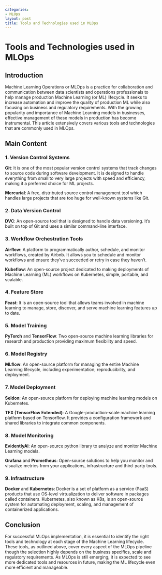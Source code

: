 ```yaml
---
categories:
- MLOps
layout: post
title: Tools and Technologies used in MLOps
---
```


# Tools and Technologies used in MLOps

## Introduction

Machine Learning Operations or MLOps is a practice for collaboration and communication between data scientists and operations professionals to help manage production Machine Learning (or ML) lifecycle. It seeks to increase automation and improve the quality of production ML while also focusing on business and regulatory requirements. With the growing popularity and importance of Machine Learning models in businesses, effective management of these models in production has become instrumental. This article extensively covers various tools and technologies that are commonly used in MLOps.

## Main Content

### 1. Version Control Systems

**Git**: It is one of the most popular version control systems that track changes to source code during software development. It is designed to handle everything from small to very large projects with speed and efficiency, making it a preferred choice for ML projects.

**Mercurial**: A free, distributed source control management tool which handles large projects that are too huge for well-known systems like Git.

### 2. Data Version Control 

**DVC**: An open-source tool that is designed to handle data versioning. It’s built on top of Git and uses a similar command-line interface.

### 3. Workflow Orchestration Tools

**Airflow**: A platform to programmatically author, schedule, and monitor workflows, created by Airbnb. It allows you to schedule and monitor workflows and ensure they’ve succeeded or retry in case they haven’t.

**Kubeflow**: An open-source project dedicated to making deployments of Machine Learning (ML) workflows on Kubernetes, simple, portable, and scalable.

### 4. Feature Store

**Feast**: It is an open-source tool that allows teams involved in machine learning to manage, store, discover, and serve machine learning features up to date.

### 5. Model Training

**PyTorch** and **TensorFlow**: Two open-source machine learning libraries for research and production providing maximum flexibility and speed.

### 6. Model Registry

**MLflow**: An open-source platform for managing the entire Machine Learning lifecycle, including experimentation, reproducibility, and deployment.

### 7. Model Deployment

**Seldon**: An open-source platform for deploying machine learning models on Kubernetes.

**TFX (TensorFlow Extended)**: A Google-production-scale machine learning platform based on Tensorflow. It provides a configuration framework and shared libraries to integrate common components.

### 8. Model Monitoring

**EvidentlyAI**: An open-source python library to analyze and monitor Machine Learning models. 

**Grafana** and **Prometheus**: Open-source solutions to help you monitor and visualize metrics from your applications, infrastructure and third-party tools.

### 9. Infrastructure

**Docker** and **Kubernetes**: Docker is a set of platform as a service (PaaS) products that use OS-level virtualization to deliver software in packages called containers. Kubernetes, also known as K8s, is an open-source system for automating deployment, scaling, and management of containerized applications.

## Conclusion

For successful MLOps implementation, it is essential to identify the right tools and technology at each stage of the Machine Learning lifecycle. These tools, as outlined above, cover every aspect of the MLOps pipeline though the selection highly depends on the business specifics, scale and regulatory requirements. As MLOps is still emerging, it is expected to see more dedicated tools and resources in future, making the ML lifecycle even more efficient and manageable.